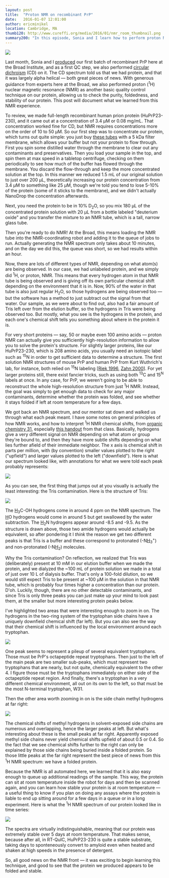 ```yaml
---
layout: post
title:  "Proton NMR on recombinant PrP"
date:   2016-01-07 12:01:00
author: ericminikel
location: Cambridge, MA
thumb120: http://www.cureffi.org/media/2016/01/nmr_room_thumbnail.png
summary200: "In this episode, Sonia and I learn how to perform proton NMR as a quality control check on our recombinant prion protein."
---
```


![](/media/2016/01/nmr_room.png)

Last month, Sonia and I [produced](/2015/12/22/our-first-recombinant-prp-prep-at-broad/) our first batch of recombinant PrP here at the Broad Institute, and as a first QC step, we also performed [circular dichroism](/2015/12/26/circular-dichroism-on-recombinant-prp/) (CD) on it. The CD spectrum told us that we had protein, and that it was largely alpha helical &mdash; both great pieces of news. With generous guidance from experts here at the Broad, we also performed proton (<sup>1</sup>H) nuclear magnetic resonance (NMR) as another basic quality control technique on our protein, allowing us to check the purity, foldedness, and stability of our protein. This post will document what we learned from this NMR experience.

To review, we made full-length recombinant human prion protein (HuPrP23-230), and it came out at a concentration of 3.4 &mu;M or 0.08 mg/mL. That concentration worked fine for CD, but NMR requires concentrations more on the order of 10 to 50 &mu;M. So our first step was to concentrate our protein, which turns out quite simple: you just buy [these tubes](http://www.sigmaaldrich.com/labware/labware-products.html?TablePage=102217592) with a 5 kDa filter membrane, which allows your buffer but not your protein to flow through. First you spin some distilled water through the membrane to clear out any contaminants and preservatives. Then you load your sample in the top, and spin them at max speed in a tabletop centrifuge, checking on them periodically to see how much of the buffer has flowed through the membrane. You discard the flow-through and keep the more concentrated solution at the top. In this manner we reduced 1.5 mL of our original solution to just over 200 &mu;L, theoretically increasing our protein concentration from 3.4 &mu;M to something like 25 &mu;M, though we're told you tend to lose 5-10% of the protein (some of it sticks to the membrane), and we didn't actually NanoDrop the concentration afterwards.

Next, you need the protein to be in 10% D<sub>2</sub>O, so you mix 180 &mu;L of the concentrated protein solution with 20 &mu;L from a bottle labeled "deuterium oxide" and you transfer the mixture to an NMR tube, which is a tall, narrow glass tube.

Then you're ready to do NMR! At the Broad, this means loading the NMR tube into the NMR-coordinating robot and adding it to the queue of jobs to run. Actually generating the NMR spectrum only takes about 10 minutes, and on the day we did this, the queue was short, so we had results within an hour.

Now, there are lots of different types of NMR, depending on what atom(s) are being observed. In our case, we had unlabeled protein, and we simply did <sup>1</sup>H, or proton, NMR. This means that every hydrogen atom in that NMR tube is being observed and is giving off its own particular chemical shift depending on the environment that it is in. Now, 90% of the water in that tube is also just regular H<sub>2</sub>O, so those hydrogens are being observed too &mdash; but the software has a method to just subtract out the signal from that water. Our sample, as we were about to find out, also had a fair amount of Tris left over from the elution buffer, so the hydrogens in Tris were being observed too. But mostly, what you see is the hydrogens in the protein, and each one's chemical shift tells you something about where in the protein it is.

For very short proteins &mdash; say, 50 or maybe even 100 amino acids &mdash; proton NMR can actually give you sufficiently high-resolution information to allow you to solve the protein's structure. For slightly larger proteins, like our HuPrP23-230, which is 208 amino acids, you usually need an isotopic label such as <sup>15</sup>N in order to get sufficient data to determine a structure. The first solution NMR structures of mouse PrP and human PrP from Kurt Wuthrich's lab, for instance, both relied on <sup>15</sup>N labeling [[Riek 1996], [Zahn 2000]]. For yet larger proteins still, there exist fancier tricks, such as using both <sup>13</sup>C and 15<sup>N</sup> labels at once. In any case, for PrP, we weren't going to be able to reconstruct the whole high-resolution structure from just <sup>1</sup>H NMR. Instead, the goal was simply to get enough data to check for any major contaminants, determine whether the protein was folded, and see whether it stays folded if left at room temperature for a few days.

We got back an NMR spectrum, and our mentor sat down and walked us through what each peak meant. I have some notes on general principles of how NMR works, and how to interpret <sup>1</sup>H NMR chemical shifts, from [organic chemistry 31](/2015/04/24/organic-chemistry-31/), especially [this handout](/media/2015/04/chem-20-lecture-31-handout.pdf) from that class. Basically, hydrogens give a very different signal on NMR depending on what atom or group they're bound to, and then they have more subtle shifts depending on what lies further afield of their immediate neighbor. The x axis is chemical shift in parts per million, with (by convention) smaller values plotted to the right ("upfield") and larger values plotted to the left ("downfield"). Here is what our spectrum looked like, with annotations for what we were told each peak probably represents:

![](/media/2016/01/huprp23-230-1h-nmr-overall.png)

As you can see, the first thing that jumps out at you visually is actually the least interesting: the Tris contamination. Here is the structure of Tris:

![](/media/2016/01/tris.png)

The <u>H</u><sub>3</sub>C-OH hydrogens come in around 4 ppm on the NMR spectrum. The <u>H</u>O hydrogens would come in around 5 but get swallowed by the water subtraction. The <u>H</u><sub>2</sub>N hydrogens appear around -8.5 and -9.5. As the structure is drawn above, those two amide hydrogens would actually be equivalent, so after pondering it I *think* the reason we get two different peaks is that Tris is a buffer and these correspond to protonated (-N<u>H</u><sub>3</sub><sup>+</sup>) and non-protonated (-N<u>H</u><sub>2</sub>) molecules.

Why the Tris contamination? On reflection, we realized that Tris was (deliberately) present at 10 mM in our elution buffer when we made the protein, and we dialyzed the ~100 mL of protein solution we made in a total of just over 10 L of dialysis buffer. That's only a 100-fold dilution, so we would still expect Tris to be present at ~100 &mu;M in the solution in that NMR tube, which is probably four times higher a concentration than our protein. D'oh. Luckily, though, there are no other detectable contaminants, and since Tris is only three peaks you can just make up your mind to look past them, at the smaller but more interesting protein peaks below.

I've highlighted two areas that were interesting enough to zoom in on. The hydrogens in the two-ring system of the tryptophan side chains have a uniquely downfield chemical shift (far left). But you can also see the way that their chemical shift is influenced by the local environment around each tryptophan.

![](/media/2016/01/huprp23-230-1h-nmr-zoom1.png)

One peak seems to represent a pileup of several equivalent tryptophans. Those must be PrP's octapeptide repeat tryptophans. Then just to the left of the main peak are two smaller sub-peaks, which must represent two tryptophans that are nearly, but not quite, chemically equivalent to the other 4. I figure those must be the tryptophans immediately on either side of the octapeptide repeat region. And finally, there's a tryptophan in a very different chemical environment, all out on its own to the left, so that must be the most N-terminal tryptophan, W31.

Then the other area worth zooming in on is the side chain methyl hydrogens at far right:

![](/media/2016/01/huprp23-230-1h-nmr-zoom2.png)

The chemical shifts of methyl hydrogens in solvent-exposed side chains are numerous and overlapping, hence the larger peaks at left. But what's interesting about these is the small peaks at far right. Apparently exposed methyl side chains never yield chemical shifts upfield of about 0.5 or 0.4. So the fact that we see chemical shifts further to the right can only be explained by those side chains being buried inside a folded protein. So those little peaks at the far right represent the best piece of news from this <sup>1</sup>H NMR spectrum: we have a folded protein.

Because the NMR is all automated here, we learned that it is also easy enough to queue up additional readings of the sample. This way, the protein can sit at room temperature inside the robot for days and then be scanned again, and you can learn how stable your protein is at room temperature &mdash; a useful thing to know if you plan on doing any assays where the protein is liable to end up sitting around for a few days in a queue or in a long experiment. Here is what the <sup>1</sup>H NMR spectrum of our protein looked like in time series:

![](/media/2016/01/huprp23-230-1h-nmr-time-series.png)

The spectra are virtually indistinguishable, meaning that our protein was extremely stable over 5 days at room temperature. That makes sense, because after all, in RT-QuIC, HuPrP23-230 is quite a stable substrate, taking days to sponteneously convert to amyloid even when heated and shaken at high speeds in the presence of detergent.

So, all good news on the NMR front &mdash; it was exciting to begin learning this technique, and good to see that the protein we produced appears to be folded and stable.


[Riek 1996]: http://www.ncbi.nlm.nih.gov/pubmed/8700211 "Riek R, Hornemann S, Wider G, Billeter M, Glockshuber R, Wüthrich K. NMR structure of the mouse prion protein domain PrP(121-231). Nature. 1996 Jul 11;382(6587):180-2. PubMed PMID: 8700211."

[Zahn 2000]: http://www.ncbi.nlm.nih.gov/pubmed/10618385 "Zahn R, Liu A, Lührs T, Riek R, von Schroetter C, López García F, Billeter M,  Calzolai L, Wider G, Wüthrich K. NMR solution structure of the human prion protein. Proc Natl Acad Sci U S A. 2000 Jan 4;97(1):145-50. PubMed PMID: 10618385; PubMed Central PMCID: PMC26630."




